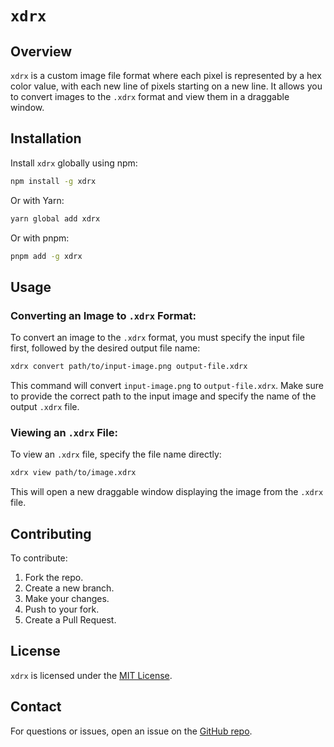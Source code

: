 
# `xdrx`

## Overview

`xdrx` is a custom image file format where each pixel is represented by a hex color value, with each new line of pixels starting on a new line. It allows you to convert images to the `.xdrx` format and view them in a draggable window.

## Installation

Install `xdrx` globally using npm:

```bash
npm install -g xdrx
```

Or with Yarn:

```bash
yarn global add xdrx
```

Or with pnpm:

```bash
pnpm add -g xdrx
```

## Usage

### Converting an Image to `.xdrx` Format:

To convert an image to the `.xdrx` format, you must specify the input file first, followed by the desired output file name:

```bash
xdrx convert path/to/input-image.png output-file.xdrx
```

This command will convert `input-image.png` to `output-file.xdrx`. Make sure to provide the correct path to the input image and specify the name of the output `.xdrx` file.

### Viewing an `.xdrx` File:

To view an `.xdrx` file, specify the file name directly:

```bash
xdrx view path/to/image.xdrx
```

This will open a new draggable window displaying the image from the `.xdrx` file.

## Contributing

To contribute:

1. Fork the repo.
2. Create a new branch.
3. Make your changes.
4. Push to your fork.
5. Create a Pull Request.

## License

`xdrx` is licensed under the [MIT License](LICENSE).

## Contact

For questions or issues, open an issue on the [GitHub repo](https://github.com/username/xdrx).
